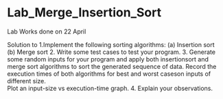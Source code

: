 # Lab_Merge_Insertion_Sort
Lab Works done on 22 April

Solution to
1.Implement the following sorting algorithms:
  (a)  Insertion sort
  (b)  Merge sort
2.  Write some test cases to test your program.
3.  Generate some random inputs for your program and 
    apply both insertionsort  and  merge  sort  algorithms  to  sort  the  generated  sequence  of  data.
    Record the execution times of both algorithms for best and worst caseson inputs of different size.  
    Plot an input-size vs execution-time graph.
4.  Explain your observations.
